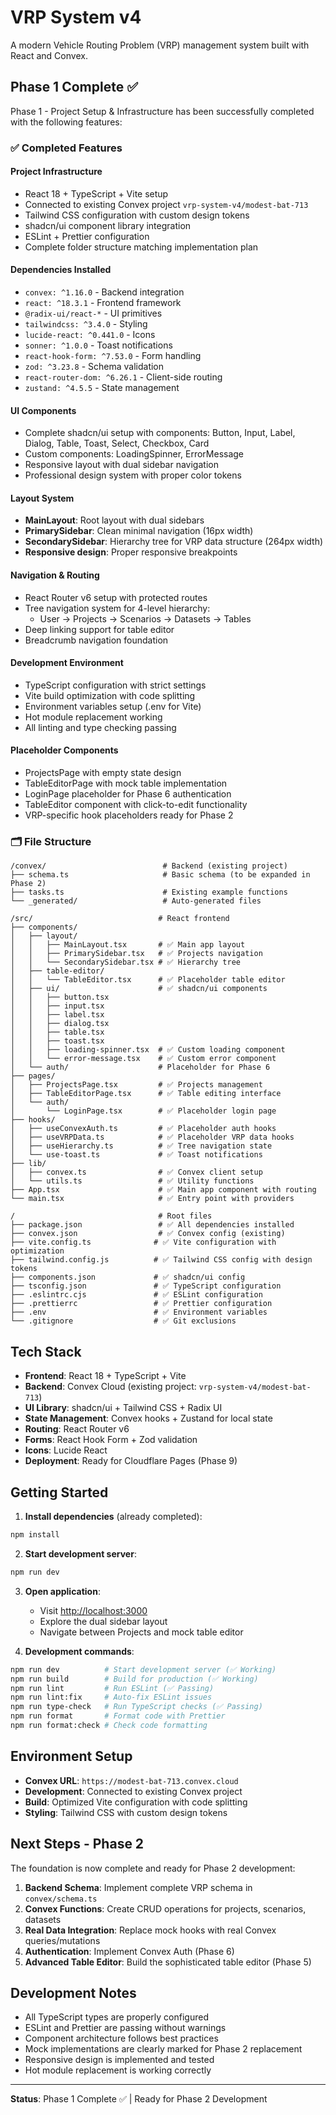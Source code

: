 # VRP System v4

A modern Vehicle Routing Problem (VRP) management system built with React and Convex.

## Phase 1 Complete ✅

Phase 1 - Project Setup & Infrastructure has been successfully completed with the following features:

### ✅ Completed Features

#### **Project Infrastructure**
- React 18 + TypeScript + Vite setup
- Connected to existing Convex project `vrp-system-v4/modest-bat-713`
- Tailwind CSS configuration with custom design tokens
- shadcn/ui component library integration
- ESLint + Prettier configuration
- Complete folder structure matching implementation plan

#### **Dependencies Installed**
- `convex: ^1.16.0` - Backend integration
- `react: ^18.3.1` - Frontend framework
- `@radix-ui/react-*` - UI primitives
- `tailwindcss: ^3.4.0` - Styling
- `lucide-react: ^0.441.0` - Icons
- `sonner: ^1.0.0` - Toast notifications
- `react-hook-form: ^7.53.0` - Form handling
- `zod: ^3.23.8` - Schema validation
- `react-router-dom: ^6.26.1` - Client-side routing
- `zustand: ^4.5.5` - State management

#### **UI Components**
- Complete shadcn/ui setup with components: Button, Input, Label, Dialog, Table, Toast, Select, Checkbox, Card
- Custom components: LoadingSpinner, ErrorMessage
- Responsive layout with dual sidebar navigation
- Professional design system with proper color tokens

#### **Layout System**
- **MainLayout**: Root layout with dual sidebars
- **PrimarySidebar**: Clean minimal navigation (16px width)
- **SecondarySidebar**: Hierarchy tree for VRP data structure (264px width)
- **Responsive design**: Proper responsive breakpoints

#### **Navigation & Routing**
- React Router v6 setup with protected routes
- Tree navigation system for 4-level hierarchy:
  - User → Projects → Scenarios → Datasets → Tables
- Deep linking support for table editor
- Breadcrumb navigation foundation

#### **Development Environment**
- TypeScript configuration with strict settings
- Vite build optimization with code splitting
- Environment variables setup (.env for Vite)
- Hot module replacement working
- All linting and type checking passing

#### **Placeholder Components**
- ProjectsPage with empty state design
- TableEditorPage with mock table implementation
- LoginPage placeholder for Phase 6 authentication
- TableEditor component with click-to-edit functionality
- VRP-specific hook placeholders ready for Phase 2

### 🗂️ File Structure

```
/convex/                          # Backend (existing project)
├── schema.ts                     # Basic schema (to be expanded in Phase 2)
├── tasks.ts                      # Existing example functions
└── _generated/                   # Auto-generated files

/src/                            # React frontend
├── components/
│   ├── layout/
│   │   ├── MainLayout.tsx       # ✅ Main app layout
│   │   ├── PrimarySidebar.tsx   # ✅ Projects navigation
│   │   └── SecondarySidebar.tsx # ✅ Hierarchy tree
│   ├── table-editor/
│   │   └── TableEditor.tsx      # ✅ Placeholder table editor
│   ├── ui/                      # ✅ shadcn/ui components
│   │   ├── button.tsx
│   │   ├── input.tsx
│   │   ├── label.tsx
│   │   ├── dialog.tsx
│   │   ├── table.tsx
│   │   ├── toast.tsx
│   │   ├── loading-spinner.tsx  # ✅ Custom loading component
│   │   └── error-message.tsx    # ✅ Custom error component
│   └── auth/                    # Placeholder for Phase 6
├── pages/
│   ├── ProjectsPage.tsx         # ✅ Projects management
│   ├── TableEditorPage.tsx      # ✅ Table editing interface
│   └── auth/
│       └── LoginPage.tsx        # ✅ Placeholder login page
├── hooks/
│   ├── useConvexAuth.ts         # ✅ Placeholder auth hooks
│   ├── useVRPData.ts            # ✅ Placeholder VRP data hooks
│   ├── useHierarchy.ts          # ✅ Tree navigation state
│   └── use-toast.ts             # ✅ Toast notifications
├── lib/
│   ├── convex.ts                # ✅ Convex client setup
│   └── utils.ts                 # ✅ Utility functions
├── App.tsx                      # ✅ Main app component with routing
└── main.tsx                     # ✅ Entry point with providers

/                                # Root files
├── package.json                 # ✅ All dependencies installed
├── convex.json                  # ✅ Convex config (existing)
├── vite.config.ts              # ✅ Vite configuration with optimization
├── tailwind.config.js          # ✅ Tailwind CSS config with design tokens
├── components.json             # ✅ shadcn/ui config
├── tsconfig.json               # ✅ TypeScript configuration
├── .eslintrc.cjs               # ✅ ESLint configuration
├── .prettierrc                 # ✅ Prettier configuration
├── .env                        # ✅ Environment variables
└── .gitignore                  # ✅ Git exclusions
```

## Tech Stack

- **Frontend**: React 18 + TypeScript + Vite
- **Backend**: Convex Cloud (existing project: `vrp-system-v4/modest-bat-713`)
- **UI Library**: shadcn/ui + Tailwind CSS + Radix UI
- **State Management**: Convex hooks + Zustand for local state
- **Routing**: React Router v6
- **Forms**: React Hook Form + Zod validation
- **Icons**: Lucide React
- **Deployment**: Ready for Cloudflare Pages (Phase 9)

## Getting Started

1. **Install dependencies** (already completed):
```bash
npm install
```

2. **Start development server**:
```bash
npm run dev
```

3. **Open application**:
   - Visit [http://localhost:3000](http://localhost:3000)
   - Explore the dual sidebar layout
   - Navigate between Projects and mock table editor

4. **Development commands**:
```bash
npm run dev          # Start development server (✅ Working)
npm run build        # Build for production (✅ Working)
npm run lint         # Run ESLint (✅ Passing)
npm run lint:fix     # Auto-fix ESLint issues
npm run type-check   # Run TypeScript checks (✅ Passing)
npm run format       # Format code with Prettier
npm run format:check # Check code formatting
```

## Environment Setup

- **Convex URL**: `https://modest-bat-713.convex.cloud`
- **Development**: Connected to existing Convex project
- **Build**: Optimized Vite configuration with code splitting
- **Styling**: Tailwind CSS with custom design tokens

## Next Steps - Phase 2

The foundation is now complete and ready for Phase 2 development:

1. **Backend Schema**: Implement complete VRP schema in `convex/schema.ts`
2. **Convex Functions**: Create CRUD operations for projects, scenarios, datasets
3. **Real Data Integration**: Replace mock hooks with real Convex queries/mutations
4. **Authentication**: Implement Convex Auth (Phase 6)
5. **Advanced Table Editor**: Build the sophisticated table editor (Phase 5)

## Development Notes

- All TypeScript types are properly configured
- ESLint and Prettier are passing without warnings
- Component architecture follows best practices
- Mock implementations are clearly marked for Phase 2 replacement
- Responsive design is implemented and tested
- Hot module replacement is working correctly

---

**Status**: Phase 1 Complete ✅ | Ready for Phase 2 Development